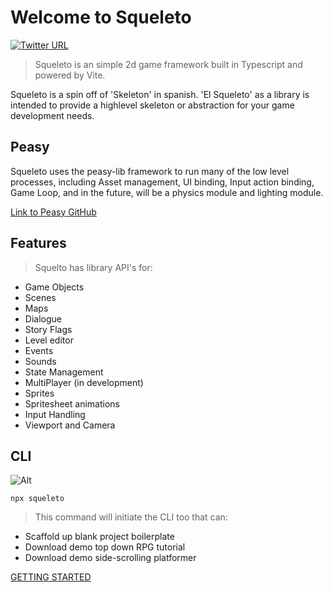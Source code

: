 # Welcome to Squeleto

[![Twitter URL](https://img.shields.io/twitter/url/https/twitter.com/bukotsunikki.svg?style=social&label=Follow%20%40jyoung424242)](https://twitter.com/jyoung424242)

> Squeleto is an simple 2d game framework built in Typescript and powered by Vite.

Squeleto is a spin off of 'Skeleton' in spanish. 'El Squeleto' as a library is intended to provide a highlevel skeleton or abstraction for your game development needs.

## Peasy

Squeleto uses the peasy-lib framework to run many of the low level processes, including Asset management, UI binding, Input action binding, Game Loop, and in the future, will be a physics module and lighting module.

[Link to Peasy GitHub](https://github.com/peasy-lib/peasy-lib/tree/main)

## Features

> Squelto has library API's for:

- Game Objects
- Scenes
- Maps
- Dialogue
- Story Flags
- Level editor
- Events
- Sounds
- State Management
- MultiPlayer (in development)
- Sprites
- Spritesheet animations
- Input Handling
- Viewport and Camera

## CLI

![Alt](/Squeleto.png "CLI")

```
npx squeleto
```

> This command will initiate the CLI too that can:

- Scaffold up blank project boilerplate
- Download demo top down RPG tutorial
- Download demo side-scrolling platformer

[GETTING STARTED](/GettingStarted)
